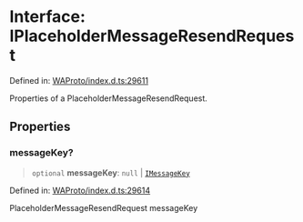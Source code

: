 # Interface: IPlaceholderMessageResendRequest

Defined in: [WAProto/index.d.ts:29611](https://github.com/Fokusdotid/bail/blob/3856b89f13bbe82f2e10396a28cd4ef2089de845/WAProto/index.d.ts#L29611)

Properties of a PlaceholderMessageResendRequest.

## Properties

### messageKey?

> `optional` **messageKey**: `null` \| [`IMessageKey`](../../../../../interfaces/IMessageKey.md)

Defined in: [WAProto/index.d.ts:29614](https://github.com/Fokusdotid/bail/blob/3856b89f13bbe82f2e10396a28cd4ef2089de845/WAProto/index.d.ts#L29614)

PlaceholderMessageResendRequest messageKey
